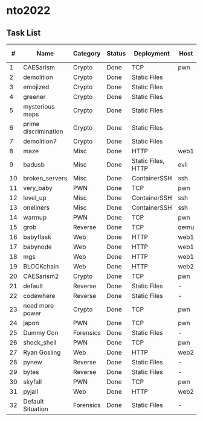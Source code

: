 # nto2022

## Task List

| # | Name | Category | Status | Deployment | Host | Notes | Deployed | On Board |
| --- | --- | --- | --- | --- | --- | --- | --- | --- |
| 1 | CAESarism | Crypto | Done | TCP | pwn | | Yes | + |
| 2 | demolition | Crypto | Done | Static Files | | | - | + |
| 3 | emojized | Crypto | Done | Static Files | | | - | + |
| 4 | greener | Crypto | Done | Static Files | | | - | + |
| 5 | mysterious maps | Crypto | Done | Static Files | | | - | + |
| 6 | prime discrimination | Crypto | Done | Static Files | | | - | + |
| 7 | demolition7 | Crypto | Done | Static Files | | | - | + |
| 8 | maze | Misc | Done | HTTP | web1 | | Yes | + |
| 9 | badusb | Misc | Done | Static Files, HTTP | evil | | Yes | + |
| 10 | broken_servers | Misc | Done | ContainerSSH | ssh | | No | - |
| 11 | very_baby | PWN | Done | TCP | pwn | | Yes | + |
| 12 | level_up | Misc | Done | ContainerSSH | ssh | | No | - |
| 13 | oneliners | Misc | Done | ContainerSSH | ssh | | No | - |
| 14 | warmup | PWN | Done | TCP | pwn | | Yes | + |
| 15 | grob | Reverse | Done | TCP | qemu | | Yes | + |
| 16 | babyflask | Web | Done | HTTP | web1 | | Yes | + |
| 17 | babynode | Web | Done | HTTP | web1 | | Yes | + |
| 18 | mgs | Web | Done | HTTP | web1 | | Yes |  + |
| 19 | BLOCKchain | Web | Done | HTTP | web2 | | Yes | + |
| 20 | CAESarism2 | Crypto | Done | TCP | pwn | | Yes | + |
| 21 | default | Reverse | Done | Static Files | - | | - | + |
| 22 | codewhere | Reverse | Done | Static Files | - | | - | + |
| 23 | need more power | Crypto | Done | TCP | pwn | | Yes | + |
| 24 | japon | PWN | Done | TCP | pwn | | Yes | + |
| 25 | Dummy Con | Forensics | Done | Static Files | - | | - | + |
| 26 | shock_shell | PWN | Done | TCP | pwn | | Yes | + |
| 27 | Ryan Gosling | Web | Done | HTTP | web2 | | Yes | + |
| 28 | pynew | Reverse | Done | Static Files | - | | - | + |
| 29 | bytes | Reverse | Done | Static Files | - | | - | + |
| 30 | skyfall | PWN | Done | TCP | pwn | | Yes | + |
| 31 | pyjail | Web | Done | HTTP | web2 | | No | + |
| 32 | Default Situation | Forensics | Done | Static Files | - | | + | + |

